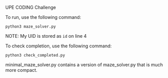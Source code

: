 UPE CODING Challenge

To run, use the following command:
```
python3 maze_solver.py
```
NOTE: My UID is stored as `id` on line 4

To check completion, use the following command:
```
python3 check_completed.py
```

minimal_maze_solver.py contains a version of maze_solver.py that is much more compact.